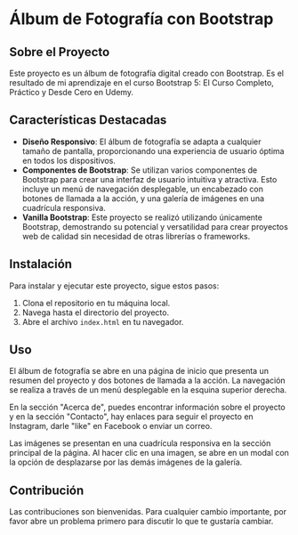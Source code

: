 # Álbum de Fotografía con Bootstrap

## Sobre el Proyecto

Este proyecto es un álbum de fotografía digital creado con Bootstrap. Es el resultado de mi aprendizaje en el curso Bootstrap 5: El Curso Completo, Práctico y Desde Cero en Udemy.

## Características Destacadas

- **Diseño Responsivo**: El álbum de fotografía se adapta a cualquier tamaño de pantalla, proporcionando una experiencia de usuario óptima en todos los dispositivos.
- **Componentes de Bootstrap**: Se utilizan varios componentes de Bootstrap para crear una interfaz de usuario intuitiva y atractiva. Esto incluye un menú de navegación desplegable, un encabezado con botones de llamada a la acción, y una galería de imágenes en una cuadrícula responsiva.
- **Vanilla Bootstrap**: Este proyecto se realizó utilizando únicamente Bootstrap, demostrando su potencial y versatilidad para crear proyectos web de calidad sin necesidad de otras librerías o frameworks.

## Instalación

Para instalar y ejecutar este proyecto, sigue estos pasos:

1. Clona el repositorio en tu máquina local.
2. Navega hasta el directorio del proyecto.
3. Abre el archivo `index.html` en tu navegador.

## Uso

El álbum de fotografía se abre en una página de inicio que presenta un resumen del proyecto y dos botones de llamada a la acción. La navegación se realiza a través de un menú desplegable en la esquina superior derecha.

En la sección "Acerca de", puedes encontrar información sobre el proyecto y en la sección "Contacto", hay enlaces para seguir el proyecto en Instagram, darle "like" en Facebook o enviar un correo.

Las imágenes se presentan en una cuadrícula responsiva en la sección principal de la página. Al hacer clic en una imagen, se abre en un modal con la opción de desplazarse por las demás imágenes de la galería.

## Contribución

Las contribuciones son bienvenidas. Para cualquier cambio importante, por favor abre un problema primero para discutir lo que te gustaría cambiar.
